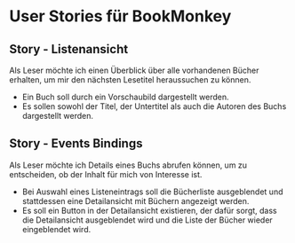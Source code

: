 # User Stories für BookMonkey

## Story - Listenansicht

Als Leser möchte ich einen Überblick über alle vorhandenen Bücher erhalten, um
mir den nächsten Lesetitel heraussuchen zu können.

*   Ein Buch soll durch ein Vorschaubild dargestellt werden.
*   Es sollen sowohl der Titel, der Untertitel als auch die Autoren des Buchs
    dargestellt werden.

## Story - Events Bindings

Als Leser möchte ich Details eines Buchs abrufen können, um zu entscheiden, ob
der Inhalt für mich von Interesse ist.

*   Bei Auswahl eines Listeneintrags soll die Bücherliste ausgeblendet und
    stattdessen eine Detailansicht mit Büchern angezeigt werden.
*   Es soll ein Button in der Detailansicht existieren, der dafür sorgt, dass
    die Detailansicht ausgeblendet wird und die Liste der Bücher wieder
    eingeblendet wird.
